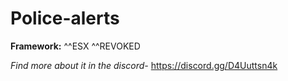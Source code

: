# Police-alerts

**Framework:**
^^ESX
^^REVOKED

*Find more about it in the discord-*
https://discord.gg/D4Uuttsn4k
